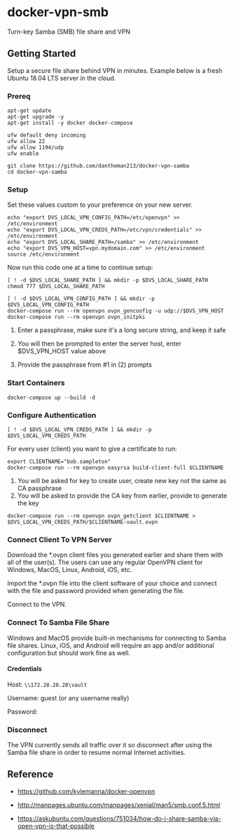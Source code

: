 # docker-vpn-smb

Turn-key Samba (SMB) file share and VPN

## Getting Started

Setup a secure file share behind VPN in minutes. Example below is a fresh Ubuntu 18.04 LTS server in the cloud.

### Prereq

```
apt-get update
apt-get upgrade -y
apt-get install -y docker docker-compose

ufw default deny incoming
ufw allow 22
ufw allow 1194/udp
ufw enable

git clone https://github.com/dantheman213/docker-vpn-samba
cd docker-vpn-samba
```

### Setup

Set these values custom to your preference on your new server.

```
echo "export DVS_LOCAL_VPN_CONFIG_PATH=/etc/openvpn" >> /etc/environment
echo "export DVS_LOCAL_VPN_CREDS_PATH=/etc/vpn/credentials" >> /etc/environment
echo "export DVS_LOCAL_SHARE_PATH=/samba" >> /etc/environment
echo "export DVS_VPN_HOST=vpn.mydomain.com" >> /etc/environment
source /etc/environment
```

Now run this code one at a time to continue setup:

```
[ ! -d $DVS_LOCAL_SHARE_PATH ] && mkdir -p $DVS_LOCAL_SHARE_PATH
chmod 777 $DVS_LOCAL_SHARE_PATH

[ ! -d $DVS_LOCAL_VPN_CONFIG_PATH ] && mkdir -p $DVS_LOCAL_VPN_CONFIG_PATH
docker-compose run --rm openvpn ovpn_genconfig -u udp://$DVS_VPN_HOST
docker-compose run --rm openvpn ovpn_initpki
```

1. Enter a passphrase, make sure it's a long secure string, and keep it safe

2. You will then be prompted to enter the server host, enter $DVS_VPN_HOST value above

3. Provide the passphrase from #1 in (2) prompts

### Start Containers
```
docker-compose up --build -d
```

### Configure Authentication

```
[ ! -d $DVS_LOCAL_VPN_CREDS_PATH ] && mkdir -p $DVS_LOCAL_VPN_CREDS_PATH
```

For every user (client) you want to give a certificate to run:

```
export CLIENTNAME="bob.sampleton"
docker-compose run --rm openvpn easyrsa build-client-full $CLIENTNAME
```

1. You will be asked for key to create user, create new key not the same as CA passphrase
2. You will be asked to provide the CA key from earlier, provide to generate the key

```
docker-compose run --rm openvpn ovpn_getclient $CLIENTNAME > $DVS_LOCAL_VPN_CREDS_PATH/$CLIENTNAME-vault.ovpn
```

### Connect Client To VPN Server

Download the *.ovpn client files you generated earlier and share them with all of the user(s). The users can use any regular OpenVPN client for Windows, MacOS, Linux, Android, iOS, etc.

Import the *.ovpn file into the client software of your choice and connect with the file and password provided when generating the file.

Connect to the VPN.

### Connect To Samba File Share

Windows and MacOS provide built-in mechanisms for connecting to Samba file shares. Linux, iOS, and Android will require an app and/or additional configuration but should work fine as well. 

#### Credentials

Host: `\\172.28.28.28\vault`

Username: guest (or any username really)

Password: <empty>

### Disconnect

The VPN currently sends all traffic over it so disconnect after using the Samba file share in order to resume normal Internet activities.

## Reference

* https://github.com/kylemanna/docker-openvpn

* http://manpages.ubuntu.com/manpages/xenial/man5/smb.conf.5.html

* https://askubuntu.com/questions/751034/how-do-i-share-samba-via-open-vpn-is-that-possible
